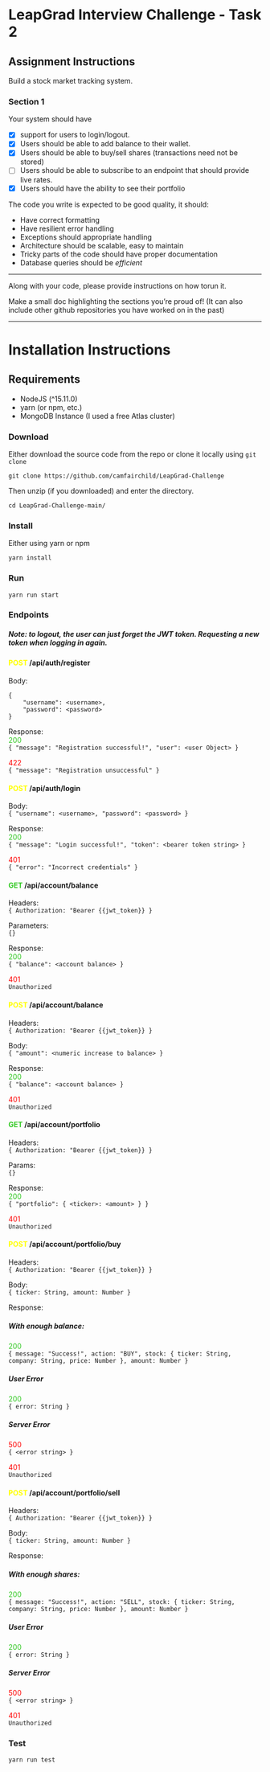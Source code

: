 # LeapGrad Interview Challenge - Task 2
## Assignment Instructions
Build a stock market tracking system.
### Section 1
Your system should have
- [x] support for users to login/logout.
- [x] Users should be able to add balance to their wallet.
- [x] Users should be able to buy/sell shares (transactions need not be stored)
- [ ] Users should be able to subscribe to an endpoint that should provide live rates.
- [x] Users should have the ability to see their portfolio
    
The code you write is expected to be good quality, it should:
* Have correct formatting
* Have resilient error handling
* Exceptions should appropriate handling
* Architecture should be scalable, easy to maintain
* Tricky parts of the code should have proper documentation
* Database queries should be *efficient*

-----
Along with your code, please provide instructions on how torun it.

Make a small doc highlighting the sections you’re proud of! (It can also include other github repositories you have worked on in the past)

___
# Installation Instructions
## Requirements
- NodeJS (^15.11.0)
- yarn (or npm, etc.)
- MongoDB Instance (I used a free Atlas cluster)

### Download
Either download the source code from the repo or clone it locally using `git clone`

    git clone https://github.com/camfairchild/LeapGrad-Challenge

Then unzip (if you downloaded) and enter the directory.

    cd LeapGrad-Challenge-main/

### Install
Either using yarn or npm

    yarn install

### Run

    yarn run start

### Endpoints

##### Note: to logout, the user can just forget the JWT token. Requesting a new token when logging in again.

#### <span style="color:yellow">POST</span> /api/auth/register
Body:  
    
    {
        "username": <username>,
        "password": <password>
    }
    

Response:  
<span style="color:#30c821">200</span>  
    ```
    {
        "message": "Registration successful!",
        "user": <user Object>
    }
    ```

<span style="color:red">422</span>  
    ```
    {
        "message": "Registration unsuccessful"
    }
    ```

#### <span style="color:yellow">POST</span> /api/auth/login
Body:  
    ```
    {
        "username": <username>,
        "password": <password>
    }
    ```

Response:  
<span style="color:#30c821">200</span>  
    ```
    {
        "message": "Login successful!",
        "token": <bearer token string>
    }
    ```

<span style="color:red">401</span>  
    ```
    {
        "error": "Incorrect credentials"
    }
    ```

<!---
#### <span style="color:yellow">POST</span> /api/auth/logout
Headers:  
    ```
    {
        Authorization: "Bearer {{jwt_token}}
    }
    ```

Body:  
    ```
    {}
    ```

Response:  
<span style="color:#30c821">200</span>  
    ```
    {
        "message": "Logout successful!"
    }
    ```

<span style="color:red">401</span>  
    ```
    Unauthorized
    ```
--->

#### <span style="color:#30c821">GET</span> /api/account/balance
Headers:  
    ```
    {
        Authorization: "Bearer {{jwt_token}}
    }
    ```

Parameters:  
    ```
    {}
    ```

Response:  
<span style="color:#30c821">200</span>  
    ```
    {
        "balance": <account balance>
    }
    ```

<span style="color:red">401</span>  
    ```
    Unauthorized
    ```

#### <span style="color:yellow">POST</span> /api/account/balance
Headers:  
    ```
    {
        Authorization: "Bearer {{jwt_token}}
    }
    ```

Body:  
    ```
    {
        "amount": <numeric increase to balance>
    }
    ```

Response:  
<span style="color:#30c821">200</span>  
    ```
    {
        "balance": <account balance>
    }
    ```

<span style="color:red">401</span>  
    ```
    Unauthorized
    ```

#### <span style="color:#30c821">GET</span> /api/account/portfolio
Headers:  
    ```
    {
        Authorization: "Bearer {{jwt_token}}
    }
    ```

Params:  
    ```
    {}
    ```

Response:  
<span style="color:#30c821">200</span>  
    ```
    {
        "portfolio": {
            <ticker>: <amount>
        }
    }
    ```

<span style="color:red">401</span>  
    ```
    Unauthorized
    ```

#### <span style="color:yellow">POST</span> /api/account/portfolio/buy
Headers:  
    ```
    {
        Authorization: "Bearer {{jwt_token}}
    }
    ```

Body:  
    ```
    {
        ticker: String,
        amount: Number
    }
    ```

Response:  
##### With enough balance:
<span style="color:#30c821">200</span>  
    ```
    {
        message: "Success!",
        action: "BUY",
        stock: {
            ticker: String,
            company: String,
            price: Number
        },
        amount: Number
    }
    ```

##### User Error
<span style="color:#30c821">200</span>  
    ```
    {
        error: String
    }
    ```

##### Server Error
<span style="color:red">500</span>  
    ```
    {
        <error string>
    }
    ```

<span style="color:red">401</span>  
    ```
    Unauthorized
    ```

#### <span style="color:yellow">POST</span> /api/account/portfolio/sell
Headers:  
    ```
    {
        Authorization: "Bearer {{jwt_token}}
    }
    ```

Body:  
    ```
    {
        ticker: String,
        amount: Number
    }
    ```

Response:  
##### With enough shares:
<span style="color:#30c821">200</span>  
    ```
    {
        message: "Success!",
        action: "SELL",
        stock: {
            ticker: String,
            company: String,
            price: Number
        },
        amount: Number
    }
    ```

##### User Error
<span style="color:#30c821">200</span>  
    ```
    {
        error: String
    }
    ```

##### Server Error
<span style="color:red">500</span>  
    ```
    {
        <error string>
    }
    ```

<span style="color:red">401</span>  
    ```
    Unauthorized
    ```

### Test

    yarn run test
